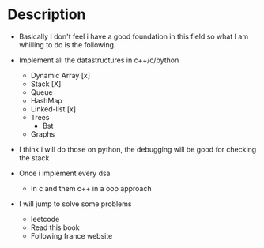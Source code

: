 # Description

- Basically I don't feel i have a good foundation
  in this field so what I am whilling to do is the following.

- Implement all the datastructures in c++/c/python

  - Dynamic Array [x]
  - Stack [X]
  - Queue
  - HashMap
  - Linked-list [x]
  - Trees
    - Bst
  - Graphs

- I think i will do those on python,
  the debugging will be good for checking the stack

- Once i implement every dsa

  - In c and them c++ in a oop approach

- I will jump to solve some problems
  - leetcode
  - Read this book
  - Following france website
